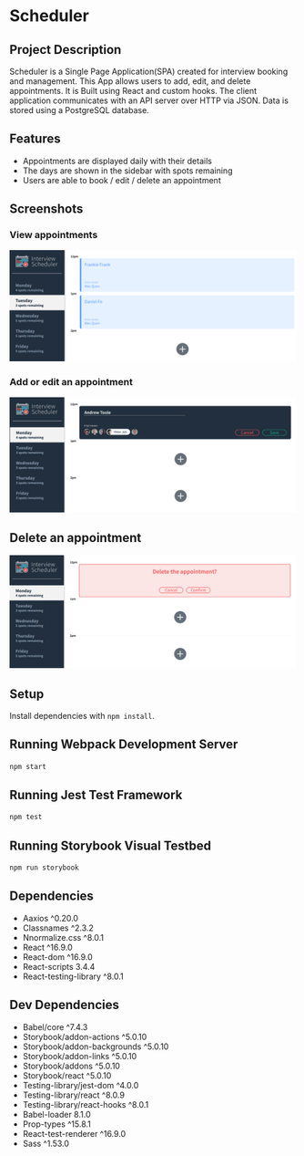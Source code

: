 # Scheduler

## Project Description

Scheduler is a Single Page Application(SPA) created for interview booking and management. This App allows users to add, edit, and delete appointments. It is Built using React and custom hooks. The client application communicates with an API server over HTTP via JSON. Data is stored using a PostgreSQL database. 


## Features

- Appointments are displayed daily with their details
- The days are shown in the sidebar with spots remaining
- Users are able to book / edit / delete an appointment


## Screenshots

### View appointments
!["View appointments"](/docs/view.PNG)

### Add or edit an appointment
!["Add or Edit appointment"](/docs/add-edit.PNG)

## Delete an appointment
!["Delete appointment](/docs/delete.PNG)


## Setup

Install dependencies with `npm install`.

## Running Webpack Development Server

```sh
npm start
```

## Running Jest Test Framework

```sh
npm test
```

## Running Storybook Visual Testbed

```sh
npm run storybook
```

## Dependencies
- Aaxios ^0.20.0
- Classnames ^2.3.2
- Nnormalize.css ^8.0.1
- React ^16.9.0
- React-dom ^16.9.0
- React-scripts 3.4.4
- React-testing-library ^8.0.1


## Dev Dependencies
- Babel/core ^7.4.3
- Storybook/addon-actions ^5.0.10
- Storybook/addon-backgrounds ^5.0.10
- Storybook/addon-links ^5.0.10
- Storybook/addons ^5.0.10
- Storybook/react ^5.0.10
- Testing-library/jest-dom ^4.0.0
- Testing-library/react ^8.0.9
- Testing-library/react-hooks ^8.0.1
- Babel-loader 8.1.0
- Prop-types ^15.8.1
- React-test-renderer ^16.9.0
- Sass ^1.53.0